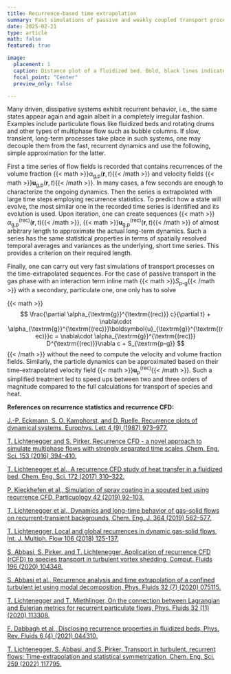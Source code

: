 ```yaml
---
title: Recurrence-based time extrapolation
summary: Fast simulations of passive and weakly coupled transport processes in recurrent flows
date: 2025-02-21
type: article
math: false
featured: true

image:
  placement: 1
  caption: Distance plot of a fluidized bed. Bold, black lines indicate time intervals used for the time-extrapolated series. Dashed, black lines connect similar states, i.e. recurrences.
  focal_point: "Center"
  preview_only: false

---
```


Many driven, dissipative systems exhibit recurrent behavior, i.e., the same states appear again and again albeit in a completely irregular fashion. Examples include particulate flows like fluidized beds and rotating drums and other types of multiphase flow such as bubble columns. If slow, transient, long-term processes take place in such systems, one may decouple them from the fast, recurrent dynamics and use the following, simple approximation for the latter. 

First a time series of flow fields is recorded that contains recurrences of the volume fraction {{< math >}}$\alpha_{\textrm{g,p}}(\boldsymbol{r},t)${{< /math >}} and velocity fields {{< math >}}$\boldsymbol{u}_{\textrm{g,p}}(\boldsymbol{r},t)${{< /math >}}. In many cases, a few seconds are enough to characterize the ongoing dynamics.
Then the series is extrapolated with large time steps employing recurrence statistics. To predict how a state will evolve, the most similar one in the recorded time series is identified and its evolution is used. Upon iteration, one can create sequences {{< math >}}$\alpha_{\textrm{g,p}}^{\textrm{(rec)}}(\boldsymbol{r},t)${{< /math >}}, {{< math >}}$\boldsymbol{u}_{\textrm{g,p}}^{\textrm{(rec)}}(\boldsymbol{r},t)${{< /math >}} of almost arbitrary length to approximate the actual long-term dynamics. Such a series has the same statistical properties in terms of spatially resolved temporal averages and variances as the underlying, short time series. This provides a criterion on their required length.

Finally, one can carry out very fast simulations of transport processes on the time-extrapolated sequences. For the case of passive transport in the gas phase with an interaction term inline math {{< math >}}$S_{\textrm{p-g}}${{< /math >}} with a secondary, particulate one, one only has to solve

{{< math >}}
$$
\frac{\partial \alpha_{\textrm{g}}^{\textrm{(rec)}} c}{\partial t} + \nabla\cdot \alpha_{\textrm{g}}^{\textrm{(rec)}}\boldsymbol{u}_{\textrm{g}}^{\textrm{(rec)}}c = \nabla\cdot \alpha_{\textrm{g}}^{\textrm{(rec)}} D^{\textrm{(rec)}}\nabla c + S_{\textrm{p-g}}
$$
{{< /math >}}
without the need to compute the velocity and volume fraction fields. Similarly, the particle dynamics can be approximated based on their time-extrapolated velocity field {{< math >}}$\boldsymbol{u}^{\textrm{(rec)}}_{\textrm{p}}${{< /math >}}.
Such a simplified treatment led to speed ups between two and three orders of magnitude compared to the full calculations for transport of species and heat.


**References on recurrence statistics and recurrence CFD:**

<a href="https://doi.org/10.1209/0295-5075/4/9/004"> J.-P. Eckmann, S. O. Kamphorst, and D. Ruelle. Recurrence plots of dynamical systems. Europhys. Lett 4 (9) (1987) 973–977. </a>

<a href="https://doi.org/10.1016/j.ces.2016.07.036"> T. Lichtenegger and S. Pirker, Recurrence CFD - a novel approach to simulate multiphase flows with strongly separated time scales, Chem. Eng. Sci. 153 (2016) 394–410. </a>

<a href="https://doi.org/10.1016/j.ces.2017.06.022"> T. Lichtenegger et al., A recurrence CFD study of heat transfer in a fluidized bed, Chem. Eng. Sci. 172 (2017) 310–322. </a>

<a href="https://doi.org/10.1016/j.partic.2018.01.008"> P. Kieckhefen et al., Simulation of spray coating in a spouted bed using recurrence CFD, Particuology 42 (2019) 92–103. </a>

<a href="https://doi.org/10.1016/j.cej.2019.01.161"> T. Lichtenegger et al., Dynamics and long-time behavior of gas–solid flows on recurrent-transient backgrounds, Chem. Eng. J. 364 (2019) 562–577. </a>

<a href="https://doi.org/10.1016/j.ijmultiphaseflow.2018.05.013">  T. Lichtenegger, Local and global recurrences in dynamic gas-solid flows, Int. J. Multiph. Flow 106 (2018) 125-137.
</a>

<a href="https://doi.org/10.1016/j.compfluid.2019.104348">  S. Abbasi, S. Pirker, and T. Lichtenegger, Application of recurrence CFD (rCFD) to species transport in turbulent vortex shedding, Comput. Fluids 196 (2020) 104348. </a>

<a href="https://doi.org/10.1063/5.0010315">  S. Abbasi et al., Recurrence analysis and time extrapolation of a confined turbulent jet using modal decomposition, Phys. Fluids 32 (7) (2020) 075115. </a>

<a href="https://doi.org/10.1063/5.0025597"> T. Lichtenegger and T. Miethlinger, On the connection between Lagrangian and Eulerian metrics for recurrent particulate flows, Phys. Fluids 32 (11) (2020) 113308. </a>

<a href="https://doi.org/10.1103/PhysRevFluids.6.044310"> F. Dabbagh et al., Disclosing recurrence properties in fluidized beds, Phys. Rev. Fluids 6 (4) (2021) 044310. </a>

<a href="https://doi.org/10.1016/j.ces.2022.117795"> T. Lichtenegger, S. Abbasi, and S. Pirker, Transport in turbulent, recurrent flows: Time-extrapolation and statistical symmetrization, Chem. Eng. Sci. 259 (2022) 117795. </a>

